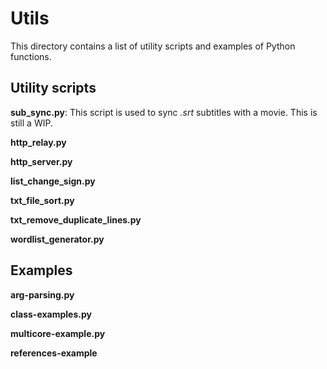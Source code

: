# Utils
This directory contains a list of utility scripts and examples of Python functions.

## Utility scripts
**sub_sync.py**: This script is used to sync *.srt* subtitles with a movie. This is still a WIP.

**http_relay.py**

**http_server.py**

**list_change_sign.py**

**txt_file_sort.py**

**txt_remove_duplicate_lines.py**

**wordlist_generator.py**

## Examples
**arg-parsing.py**

**class-examples.py**

**multicore-example.py**

**references-example**